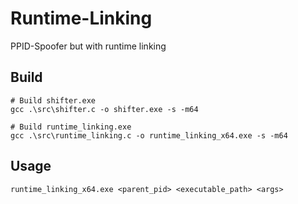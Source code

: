 # Runtime-Linking

PPID-Spoofer but with runtime linking
 
## Build
```
# Build shifter.exe
gcc .\src\shifter.c -o shifter.exe -s -m64

# Build runtime_linking.exe
gcc .\src\runtime_linking.c -o runtime_linking_x64.exe -s -m64
```

## Usage
```
runtime_linking_x64.exe <parent_pid> <executable_path> <args>
```